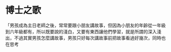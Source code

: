 # 博士之歌

「男孩成為主日老師之後，常常要跟小朋友講故事，但因為小朋友的年齡從一年級到六年級都有，所以既要說的淺白，又要有東西讓他們學習，就是所謂的深入淺出，不過其實男孩怎麼講故事，男孩只好每次講故事前把故事看過好幾次，同時也在思考